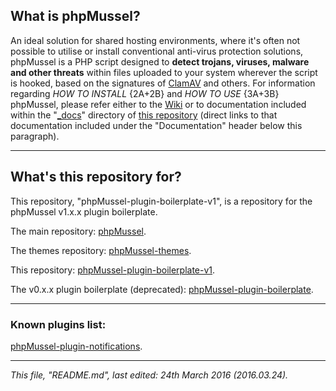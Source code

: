 ## **What is phpMussel?**

An ideal solution for shared hosting environments, where it's often not possible to utilise or install conventional anti-virus protection solutions, phpMussel is a PHP script designed to **detect trojans, viruses, malware and other threats** within files uploaded to your system wherever the script is hooked, based on the signatures of [ClamAV](http://www.clamav.net/) and others. For information regarding *HOW TO INSTALL* {2A+2B} and *HOW TO USE* {3A+3B} phpMussel, please refer either to the [Wiki](https://github.com/Maikuolan/phpMussel/wiki) or to documentation included within the "[_docs](https://github.com/Maikuolan/phpMussel/tree/master/_docs)" directory of [this repository](https://github.com/Maikuolan/phpMussel) (direct links to that documentation included under the "Documentation" header below this paragraph).

---

## **What's this repository for?**

This repository, "phpMussel-plugin-boilerplate-v1", is a repository for the phpMussel v1.x.x plugin boilerplate.

The main repository: [phpMussel](https://github.com/Maikuolan/phpMussel).

The themes repository: [phpMussel-themes](https://github.com/DanielRuf/phpMussel-themes).

This repository: [phpMussel-plugin-boilerplate-v1](https://github.com/Maikuolan/phpMussel-plugin-boilerplate-v1).

The v0.x.x plugin boilerplate (deprecated): [phpMussel-plugin-boilerplate](https://github.com/Maikuolan/phpMussel-plugin-boilerplate).

---

### **Known plugins list:**

[phpMussel-plugin-notifications](https://github.com/Maikuolan/phpMussel-plugin-notifications).

---

*This file, "README.md", last edited: 24th March 2016 (2016.03.24).*
